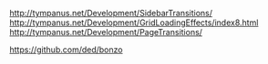 

http://tympanus.net/Development/SidebarTransitions/
http://tympanus.net/Development/GridLoadingEffects/index8.html
http://tympanus.net/Development/PageTransitions/


https://github.com/ded/bonzo

